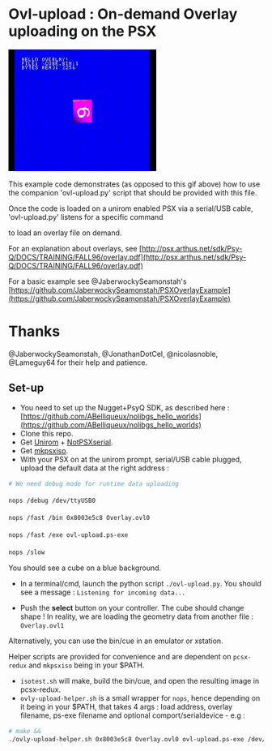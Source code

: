 # Ovl-upload : On-demand Overlay uploading on the PSX

![In action!](ovl.gif)

This example code demonstrates (as opposed to this gif above) how to use the companion 'ovl-upload.py' script that should be provided with this file.

Once the code is loaded on a unirom enabled PSX via a serial/USB cable, 'ovl-upload.py' listens for a specific command

to load an overlay file on demand. 

For an explanation about overlays, see [http://psx.arthus.net/sdk/Psy-Q/DOCS/TRAINING/FALL96/overlay.pdf](http://psx.arthus.net/sdk/Psy-Q/DOCS/TRAINING/FALL96/overlay.pdf)

For a basic example see @JaberwockySeamonstah's [https://github.com/JaberwockySeamonstah/PSXOverlayExample](https://github.com/JaberwockySeamonstah/PSXOverlayExample)

# Thanks 

@JaberwockySeamonstah, @JonathanDotCel, @nicolasnoble, @Lameguy64 for their help and patience.

## Set-up

* You need to set up the Nugget+PsyQ SDK, as described here : [https://github.com/ABelliqueux/nolibgs_hello_worlds](https://github.com/ABelliqueux/nolibgs_hello_worlds)
* Clone this repo.
* Get [Unirom](https://github.com/JonathanDotCel/unirom8_bootdisc_and_firmware_for_ps1/) + [NotPSXserial](https://github.com/JonathanDotCel/NOTPSXSerial).
* Get [mkpsxiso](https://github.com/Lameguy64/mkpsxiso).
* With your PSX on at the unirom prompt, serial/USB cable plugged, upload the default data at the right address : 
  
```bash
# We need debug mode for runtime data uploading

nops /debug /dev/ttyUSB0

nops /fast /bin 0x8003e5c8 Overlay.ovl0

nops /fast /exe ovl-upload.ps-exe

nops /slow
```

You should see a cube on a blue background.

* In a terminal/cmd, launch the python script `./ovl-upload.py`. You should see a message : `Listening for incoming data...`

* Push the **select** button on your controller. The cube should change shape ! In reality, we are loading the geometry data from another file : `Overlay.ovl1`

Alternatively, you can use the bin/cue in an emulator or xstation.

Helper scripts are provided for convenience and are dependent on `pcsx-redux` and `mkpsxiso` being in your $PATH.

* `isotest.sh` will make, build the bin/cue, and open the resulting image in pcsx-redux.
* `ovly-upload-helper.sh` is a small wrapper for `nops`, hence depending on it being in your $PATH, that takes 4 args : 
load address, overlay filename, ps-exe filename and optional comport/serialdevice - e.g : 

```bash
# make &&
./ovly-upload-helper.sh 0x8003e5c8 Overlay.ovl0 ovl-upload.ps-exe /dev/ttyUSB0
```

